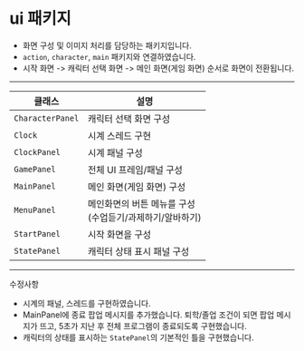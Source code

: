 # ui 패키지
- 화면 구성 및 이미지 처리를 담당하는 패키지입니다.
- `action`, `character`, `main` 패키지와 연결하였습니다.
- 시작 화면 -> 캐릭터 선택 화면 -> 메인 화면(게임 화면) 순서로 화면이 전환됩니다.

---
|클래스|설명|
|------|-------|
|`CharacterPanel`|캐릭터 선택 화면 구성|
|`Clock`|시계 스레드 구현|
|`ClockPanel`|시계 패널 구성|
|`GamePanel`|전체 UI 프레임/패널 구성|
|`MainPanel`|메인 화면(게임 화면) 구성|
|`MenuPanel`|메인화면의 버튼 메뉴를 구성<br> (수업듣기/과제하기/알바하기)|
|`StartPanel`| 시작 화면을 구성|
|`StatePanel`| 캐릭터 상태 표시 패널 구성|

---
수정사항
- 시계의 패널, 스레드를 구현하였습니다.
- MainPanel에 종료 팝업 메시지를 추가했습니다. 퇴학/졸업 조건이 되면 팝업 메시지가 뜨고, 5초가 지난 후 전체 프로그램이 종료되도록 구현했습니다.
- 캐릭터의 상태를 표시하는 `StatePanel`의 기본적인 틀을 구현했습니다. 
